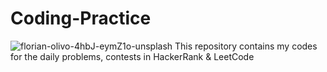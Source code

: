 # Coding-Practice
![florian-olivo-4hbJ-eymZ1o-unsplash](https://user-images.githubusercontent.com/114616305/210182842-54428c4a-cb9d-4cc0-a4c5-8e39914bd9a0.jpg)
This repository contains my codes for the daily problems, contests in HackerRank &amp; LeetCode
